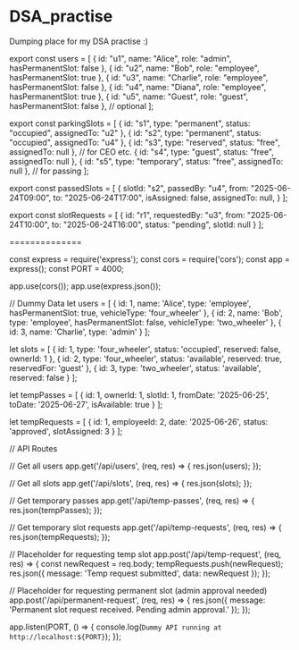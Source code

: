 # DSA_practise
Dumping place for my DSA practise :)



export const users = [
  { id: "u1", name: "Alice", role: "admin", hasPermanentSlot: false },
  { id: "u2", name: "Bob", role: "employee", hasPermanentSlot: true },
  { id: "u3", name: "Charlie", role: "employee", hasPermanentSlot: false },
  { id: "u4", name: "Diana", role: "employee", hasPermanentSlot: true },
  { id: "u5", name: "Guest", role: "guest", hasPermanentSlot: false }, // optional
];




export const parkingSlots = [
  { id: "s1", type: "permanent", status: "occupied", assignedTo: "u2" },
  { id: "s2", type: "permanent", status: "occupied", assignedTo: "u4" },
  { id: "s3", type: "reserved", status: "free", assignedTo: null },     // for CEO etc.
  { id: "s4", type: "guest", status: "free", assignedTo: null },
  { id: "s5", type: "temporary", status: "free", assignedTo: null },     // for passing
];



export const passedSlots = [
  {
    slotId: "s2",
    passedBy: "u4",
    from: "2025-06-24T09:00",
    to: "2025-06-24T17:00",
    isAssigned: false,
    assignedTo: null,
  }
];

export const slotRequests = [
  {
    id: "r1",
    requestedBy: "u3",
    from: "2025-06-24T10:00",
    to: "2025-06-24T16:00",
    status: "pending",
    slotId: null
  }
];



==============


const express = require('express');
const cors = require('cors');
const app = express();
const PORT = 4000;

app.use(cors());
app.use(express.json());

// Dummy Data
let users = [
  { id: 1, name: 'Alice', type: 'employee', hasPermanentSlot: true, vehicleType: 'four_wheeler' },
  { id: 2, name: 'Bob', type: 'employee', hasPermanentSlot: false, vehicleType: 'two_wheeler' },
  { id: 3, name: 'Charlie', type: 'admin' }
];

let slots = [
  { id: 1, type: 'four_wheeler', status: 'occupied', reserved: false, ownerId: 1 },
  { id: 2, type: 'four_wheeler', status: 'available', reserved: true, reservedFor: 'guest' },
  { id: 3, type: 'two_wheeler', status: 'available', reserved: false }
];

let tempPasses = [
  {
    id: 1,
    ownerId: 1,
    slotId: 1,
    fromDate: '2025-06-25',
    toDate: '2025-06-27',
    isAvailable: true
  }
];

let tempRequests = [
  {
    id: 1,
    employeeId: 2,
    date: '2025-06-26',
    status: 'approved',
    slotAssigned: 3
  }
];

// API Routes

// Get all users
app.get('/api/users', (req, res) => {
  res.json(users);
});

// Get all slots
app.get('/api/slots', (req, res) => {
  res.json(slots);
});

// Get temporary passes
app.get('/api/temp-passes', (req, res) => {
  res.json(tempPasses);
});

// Get temporary slot requests
app.get('/api/temp-requests', (req, res) => {
  res.json(tempRequests);
});

// Placeholder for requesting temp slot
app.post('/api/temp-request', (req, res) => {
  const newRequest = req.body;
  tempRequests.push(newRequest);
  res.json({ message: 'Temp request submitted', data: newRequest });
});

// Placeholder for requesting permanent slot (admin approval needed)
app.post('/api/permanent-request', (req, res) => {
  res.json({ message: 'Permanent slot request received. Pending admin approval.' });
});

app.listen(PORT, () => {
  console.log(`Dummy API running at http://localhost:${PORT}`);
});


